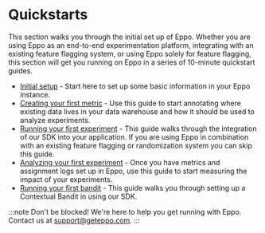 # Quickstarts

This section walks you through the initial set up of Eppo. Whether you are using Eppo as an end-to-end experimentation platform, integrating with an existing feature flagging system, or using Eppo solely for feature flagging, this section will get you running on Eppo in a series of 10-minute quickstart guides.

- [Initial setup](/setup-quickstart/) - Start here to set up some basic information in your Eppo instance.
- [Creating your first metric](/metric-quickstart) - Use this guide to start annotating where existing data lives in your data warehouse and how it should be used to analyze experiments.
- [Running your first experiment](/feature-flag-quickstart/) - This guide walks through the integration of our SDK into your application. If you are using Eppo in combination with an existing feature flagging or randomization system you can skip this guide. 
- [Analyzing your first experiment](/experiment-quickstart/) - Once you have metrics and assignment logs set up in Eppo, use this guide to start measuring the impact of your experiments.
- [Running your first bandit](/bandit-quickstart/) - This guide walks you through setting up a Contextual Bandit in using our SDK.


:::note
Don't be blocked! We're here to help you get running with Eppo. Contact us at [support@geteppo.com](mailto:support@geteppo.com).
:::
